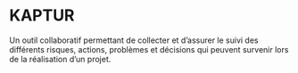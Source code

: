 # KAPTUR
Un outil collaboratif permettant de collecter et d’assurer le suivi des différents risques, actions, problèmes et décisions qui peuvent survenir lors de la réalisation d’un projet. 
